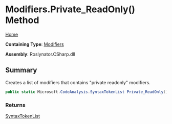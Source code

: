 # Modifiers\.Private\_ReadOnly\(\) Method

[Home](../../../../README.md)

**Containing Type**: [Modifiers](../README.md)

**Assembly**: Roslynator\.CSharp\.dll

## Summary

Creates a list of modifiers that contains "private readonly" modifiers\.

```csharp
public static Microsoft.CodeAnalysis.SyntaxTokenList Private_ReadOnly()
```

### Returns

[SyntaxTokenList](https://docs.microsoft.com/en-us/dotnet/api/microsoft.codeanalysis.syntaxtokenlist)

